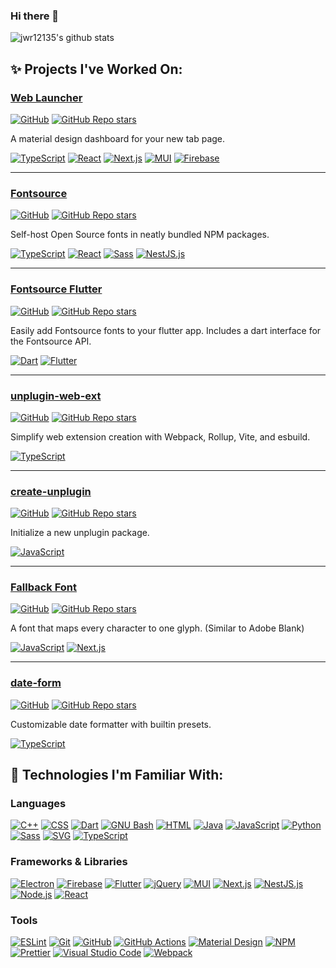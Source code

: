 ### Hi there 👋

![jwr12135's github stats](https://github-readme-stats.vercel.app/api?username=jwr12135&show_icons=true&theme=transparent)

## ✨ Projects I've Worked On:

### [Web Launcher](https://github.com/web-launcher/web-launcher)

[![GitHub](https://img.shields.io/github/license/web-launcher/web-launcher)](https://github.com/fontsource/fontsource/blob/main/LICENSE)
[![GitHub Repo stars](https://img.shields.io/github/stars/web-launcher/web-launcher?style=social)](https://github.com/web-launcher/web-launcher/stargazers)

A material design dashboard for your new tab page. 

[![TypeScript](https://img.shields.io/badge/-TypeScript-007ACC?style=flat-square&logo=TypeScript&logoColor=white)](https://www.typescriptlang.org)
[![React](https://img.shields.io/badge/-React-61DAFB?style=flat-square&logo=React&logoColor=black)](https://reactjs.org)
[![Next.js](https://img.shields.io/badge/-Next.js-000000?style=flat-square&logo=nextdotjs&logoColor=white)](https://nextjs.org)
[![MUI](https://img.shields.io/badge/-MUI-007FFF?style=flat-square&logo=MUI&logoColor=white)](https://mui.com)
[![Firebase](https://img.shields.io/badge/-Firebase-FFCA28?style=flat-square&logo=Firebase&logoColor=black)](https://firebase.google.com)

---

### [Fontsource](https://github.com/fontsource/fontsource)

[![GitHub](https://img.shields.io/github/license/fontsource/fontsource)](https://github.com/fontsource/fontsource/blob/main/LICENSE)
[![GitHub Repo stars](https://img.shields.io/github/stars/fontsource/fontsource?style=social)](https://github.com/fontsource/fontsource/stargazers)

Self-host Open Source fonts in neatly bundled NPM packages.

[![TypeScript](https://img.shields.io/badge/-TypeScript-007ACC?style=flat-square&logo=TypeScript&logoColor=white)](https://www.typescriptlang.org)
[![React](https://img.shields.io/badge/-React-61DAFB?style=flat-square&logo=React&logoColor=black)](https://reactjs.org)
[![Sass](https://img.shields.io/badge/-Sass-CC6699?style=flat-square&logo=Sass&logoColor=white)](https://sass-lang.com)
[![NestJS.js](https://img.shields.io/badge/-NestJS-E0234E?style=flat-square&logo=nestjs&logoColor=white)](https://nestjs.com)

---

### [Fontsource Flutter](https://github.com/fontsource/fontsource-flutter)

[![GitHub](https://img.shields.io/github/license/fontsource/fontsource-flutter)](https://github.com/fontsource/fontsource/blob/main/LICENSE)
[![GitHub Repo stars](https://img.shields.io/github/stars/fontsource/fontsource-flutter?style=social)](https://github.com/fontsource/fontsource-flutter/stargazers)

Easily add Fontsource fonts to your flutter app. Includes a dart interface for the Fontsource API.

[![Dart](https://img.shields.io/badge/-Dart-0175C2?style=flat-square&logo=Dart&logoColor=white)](https://dart.dev)
[![Flutter](https://img.shields.io/badge/-Flutter-02569B?style=flat-square&logo=Flutter&logoColor=white)](https://flutter.dev)

---

### [unplugin-web-ext](https://github.com/jwr12135/unplugin-web-ext)

[![GitHub](https://img.shields.io/github/license/fontsource/fontsource)](https://github.com/jwr12135/unplugin-web-ext/blob/main/LICENSE)
[![GitHub Repo stars](https://img.shields.io/github/stars/jwr12135/unplugin-web-ext?style=social)](https://github.com/jwr12135/unplugin-web-ext/stargazers)

Simplify web extension creation with Webpack, Rollup, Vite, and esbuild.

[![TypeScript](https://img.shields.io/badge/-TypeScript-007ACC?style=flat-square&logo=TypeScript&logoColor=white)](https://www.typescriptlang.org)

---

### [create-unplugin](https://github.com/jwr12135/create-unplugin)

[![GitHub](https://img.shields.io/github/license/jwr12135/create-unplugin)](https://github.com/jwr12135/create-unplugin/blob/main/LICENSE)
[![GitHub Repo stars](https://img.shields.io/github/stars/jwr12135/create-unplugin?style=social)](https://github.com/jwr12135/create-unplugin/stargazers)

Initialize a new unplugin package.

[![JavaScript](https://img.shields.io/badge/-JavaScript-F7DF1E?style=flat-square&logo=JavaScript&logoColor=black)](https://developer.mozilla.org/en-US/docs/Web/JavaScript)

---

### [Fallback Font](https://github.com/jwr12135/fallback-font)

[![GitHub](https://img.shields.io/github/license/jwr12135/fallback-font)](https://github.com/jwr12135/fallback-font/blob/main/LICENSE)
[![GitHub Repo stars](https://img.shields.io/github/stars/jwr12135/fallback-font?style=social)](https://github.com/jwr12135/fallback-font/stargazers)

A font that maps every character to one glyph. (Similar to Adobe Blank)

[![JavaScript](https://img.shields.io/badge/-JavaScript-F7DF1E?style=flat-square&logo=JavaScript&logoColor=black)](https://developer.mozilla.org/en-US/docs/Web/JavaScript)
[![Next.js](https://img.shields.io/badge/-OpenType-000000?style=flat-square)](https://learn.microsoft.com/en-us/typography/opentype/)

---

### [date-form](https://github.com/jwr12135/date-form)

[![GitHub](https://img.shields.io/github/license/jwr12135/date-form)](https://github.com/jwr12135/date-form/blob/main/LICENSE)
[![GitHub Repo stars](https://img.shields.io/github/stars/jwr12135/date-form?style=social)](https://github.com/jwr12135/date-form/stargazers)

Customizable date formatter with builtin presets.

[![TypeScript](https://img.shields.io/badge/-TypeScript-007ACC?style=flat-square&logo=TypeScript&logoColor=white)](https://www.typescriptlang.org)

## 🔧 Technologies I'm Familiar With:

### Languages
[![C++](https://img.shields.io/badge/-C++-00599C?style=flat-square&logo=C%2B%2B&logoColor=white)](https://www.cplusplus.com) [![CSS](https://img.shields.io/badge/-CSS-1572B6?style=flat-square&logo=CSS3&logoColor=white)](https://developer.mozilla.org/en-US/docs/Web/CSS) [![Dart](https://img.shields.io/badge/-Dart-0175C2?style=flat-square&logo=Dart&logoColor=white)](https://dart.dev) [![GNU Bash](https://img.shields.io/badge/-GNU%20Bash-4EAA25?style=flat-square&logo=GNU%20Bash&logoColor=white)](https://www.gnu.org/software/bash/) [![HTML](https://img.shields.io/badge/-HTML-E34F26?style=flat-square&logo=HTML5&logoColor=white)](https://developer.mozilla.org/en-US/docs/Web/HTML) [![Java](https://img.shields.io/badge/-Java-007396?style=flat-square&logo=Java&logoColor=white)](https://www.oracle.com/java/) [![JavaScript](https://img.shields.io/badge/-JavaScript-F7DF1E?style=flat-square&logo=JavaScript&logoColor=black)](https://developer.mozilla.org/en-US/docs/Web/JavaScript) [![Python](https://img.shields.io/badge/-Python-3776AB?style=flat-square&logo=Python&logoColor=white)](https://www.python.org) [![Sass](https://img.shields.io/badge/-Sass-CC6699?style=flat-square&logo=Sass&logoColor=white)](https://sass-lang.com) [![SVG](https://img.shields.io/badge/-SVG-FFB13B?style=flat-square&logo=SVG&logoColor=black)](https://developer.mozilla.org/en-US/docs/Web/SVG) [![TypeScript](https://img.shields.io/badge/-TypeScript-007ACC?style=flat-square&logo=TypeScript&logoColor=white)](https://www.typescriptlang.org)

### Frameworks & Libraries
[![Electron](https://img.shields.io/badge/-Electron-47848F?style=flat-square&logo=Electron&logoColor=white)](https://www.electronjs.org) [![Firebase](https://img.shields.io/badge/-Firebase-FFCA28?style=flat-square&logo=Firebase&logoColor=black)](https://firebase.google.com) [![Flutter](https://img.shields.io/badge/-Flutter-02569B?style=flat-square&logo=Flutter&logoColor=white)](https://flutter.dev) [![jQuery](https://img.shields.io/badge/-jQuery-0769AD?style=flat-square&logo=jQuery&logoColor=white)](https://jquery.com) [![MUI](https://img.shields.io/badge/-MUI-007FFF?style=flat-square&logo=MUI&logoColor=white)](https://mui.com) [![Next.js](https://img.shields.io/badge/-Next.js-000000?style=flat-square&logo=nextdotjs&logoColor=white)](https://nextjs.org) [![NestJS.js](https://img.shields.io/badge/-NestJS-E0234E?style=flat-square&logo=nestjs&logoColor=white)](https://nestjs.com) [![Node.js](https://img.shields.io/badge/-Node.js-339933?style=flat-square&logo=nodedotjs&logoColor=white)](https://nodejs.org) [![React](https://img.shields.io/badge/-React-61DAFB?style=flat-square&logo=React&logoColor=black)](https://reactjs.org)

### Tools
[![ESLint](https://img.shields.io/badge/-ESLint-4B32C3?style=flat-square&logo=ESLint&logoColor=white)](https://eslint.org) [![Git](https://img.shields.io/badge/-Git-F05032?style=flat-square&logo=Git&logoColor=white)](https://git-scm.com) [![GitHub](https://img.shields.io/badge/-GitHub-181717?style=flat-square&logo=GitHub&logoColor=white)](https://github.com) [![GitHub Actions](https://img.shields.io/badge/-GitHub%20Actions-2088FF?style=flat-square&logo=GitHub%20Actions&logoColor=white)](https://github.com/features/actions) [![Material Design](https://img.shields.io/badge/-Material%20Design-757575?style=flat-square&logo=Material%20Design&logoColor=white)](https://material.io) [![NPM](https://img.shields.io/badge/-NPM-CB3837?style=flat-square&logo=NPM&logoColor=white)](https://www.npmjs.com) [![Prettier](https://img.shields.io/badge/-Prettier-F7B93E?style=flat-square&logo=Prettier&logoColor=black)](https://prettier.io) [![Visual Studio Code](https://img.shields.io/badge/-Visual%20Studio%20Code-007ACC?style=flat-square&logo=Visual%20Studio%20Code&logoColor=white)](https://code.visualstudio.com) [![Webpack](https://img.shields.io/badge/-Webpack-8DD6F9?style=flat-square&logo=Webpack&logoColor=black)](https://webpack.js.org)
